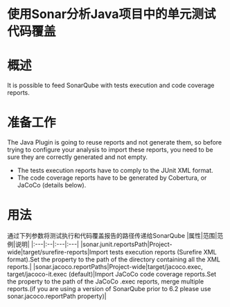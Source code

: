 使用Sonar分析Java项目中的单元测试代码覆盖
======================================

# 概述
It is possible to feed SonarQube with tests execution and code coverage reports.

# 准备工作
The Java Plugin is going to reuse reports and not generate them, so before trying to configure your analysis to import these reports, you need to be sure they are correctly generated and not empty.
- The tests execution reports have to comply to the JUnit XML format.
- The code coverage reports have to be generated by Cobertura, or JaCoCo (details below).

# 用法

通过下列参数将测试执行和代码覆盖报告的路径传递给SonarQube
|属性|范围|范例|说明|
|:---|:--|:---|:---|
|sonar.junit.reportsPath|Project-wide|target/surefire-reports|Import tests execution reports (Surefire XML format).Set the property to the path of the directory containing all the XML reports.|
|sonar.jacoco.reportPaths|Project-wide|target/jacoco.exec, target/jacoco-it.exec (default)|Import JaCoCo code coverage reports.Set the property to the path of the JaCoCo .exec reports, merge multiple reports.(if you are using a version of SonarQube prior to 6.2 please use sonar.jacoco.reportPath property)|
